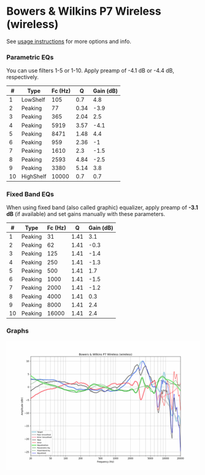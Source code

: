 # Bowers & Wilkins P7 Wireless (wireless)
See [usage instructions](https://github.com/jaakkopasanen/AutoEq#usage) for more options and info.

### Parametric EQs
You can use filters 1-5 or 1-10. Apply preamp of -4.1 dB or -4.4 dB, respectively.

|   # | Type      |   Fc (Hz) |    Q |   Gain (dB) |
|-----|-----------|-----------|------|-------------|
|   1 | LowShelf  |       105 | 0.7  |         4.8 |
|   2 | Peaking   |        77 | 0.34 |        -3.9 |
|   3 | Peaking   |       365 | 2.04 |         2.5 |
|   4 | Peaking   |      5919 | 3.57 |        -4.1 |
|   5 | Peaking   |      8471 | 1.48 |         4.4 |
|   6 | Peaking   |       959 | 2.36 |        -1   |
|   7 | Peaking   |      1610 | 2.3  |        -1.5 |
|   8 | Peaking   |      2593 | 4.84 |        -2.5 |
|   9 | Peaking   |      3380 | 5.14 |         3.8 |
|  10 | HighShelf |     10000 | 0.7  |         0.7 |

### Fixed Band EQs
When using fixed band (also called graphic) equalizer, apply preamp of **-3.1 dB** (if available) and set gains manually with these parameters.

|   # | Type    |   Fc (Hz) |    Q |   Gain (dB) |
|-----|---------|-----------|------|-------------|
|   1 | Peaking |        31 | 1.41 |         3.1 |
|   2 | Peaking |        62 | 1.41 |        -0.3 |
|   3 | Peaking |       125 | 1.41 |        -1.4 |
|   4 | Peaking |       250 | 1.41 |        -1.3 |
|   5 | Peaking |       500 | 1.41 |         1.7 |
|   6 | Peaking |      1000 | 1.41 |        -1.5 |
|   7 | Peaking |      2000 | 1.41 |        -1.2 |
|   8 | Peaking |      4000 | 1.41 |         0.3 |
|   9 | Peaking |      8000 | 1.41 |         2.4 |
|  10 | Peaking |     16000 | 1.41 |         2.4 |

### Graphs
![](./Bowers%20&%20Wilkins%20P7%20Wireless%20(wireless).png)
